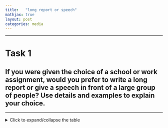 ```yaml
---
title:   "long report or speech" 
mathjax: true
layout: post
categories: media
---
```


---

# Task 1 
## If you were given the choice of a school or work assignment, would you prefer to write a long report or give a speech in front of a large group of people? Use details and examples to explain your choice.
---

<details>
<summary>Click to expand/collapse the table</summary>

|Student's name|Language Use|Topic Development|Overall Score|Original Text                                                                                                                                                                                                                                                                                                                                                                                                                                                                                                                                                           |Revised Text                                                                                                                                                                                                                                                                                                                                                                                                                                                                                      |
|--------------|------------|-----------------|-------------|------------------------------------------------------------------------------------------------------------------------------------------------------------------------------------------------------------------------------------------------------------------------------------------------------------------------------------------------------------------------------------------------------------------------------------------------------------------------------------------------------------------------------------------------------------------------|--------------------------------------------------------------------------------------------------------------------------------------------------------------------------------------------------------------------------------------------------------------------------------------------------------------------------------------------------------------------------------------------------------------------------------------------------------------------------------------------------|
|Mason         |2.0         |2.0              |2.0          |A little bit myself, I think I prefer to give a speech in front of a large group of people because I think write a long report is a waste of time and also my my grammar is not really good, so there must have so many grammar mistakes and because and if If I have a speech in front of large groups so I can have more time I guess I can learn more other things about this major whatever what so I think I must give a speech                                                                                                                                    |Personally, I prefer giving a speech in front of a large group of people rather than writing a long report. I find writing a lengthy report to be time-consuming, especially since my grammar skills are not very strong, leading to potential mistakes. Additionally, presenting a speech allows me more opportunities to learn about my field of study and engage with others, so I believe giving a speech is the better choice for me.                                                        |
|Flora         |2.5         |3.5              |3.0          |Well, if I'm given the choice of a school or work assignment, I would prefer to giving the speech in front of a large group of people because if I give the speech in front of a large group of people, maybe I can become more confident and this can help me to develop the speaking skills. For example, I have a friend, she used to be really shy and she even not dare to speak to the strangers, so she tried to give speech in front of people, then she gradually become more confident and now her speaking skill has improved a lot.                         | Well, if I were given the choice between a school or work assignment, I would prefer giving a speech in front of a large group of people. I believe that by doing so, I can become more confident and improve my speaking skills. For instance, I have a friend who was extremely shy and hesitated to speak to strangers. However, she decided to give speeches in front of people, which gradually boosted her confidence and significantly enhanced her speaking abilities.                   |
|Michael       |2.5         |3.5              |3.0          |I prefer to write a long report because if I write a long report, Isabel can make more mistakes and to check them. But if I give a speech in front of a large group of people, I normally can't make a mistake. I just can't be the one. So if I write a long report, I can be more prepared and it will make others clearly understand what I mean. It also saves time and it's easier than the speech in front of a large group of people.                                                                                                                            | I prefer writing a long report because it allows me to review and correct any mistakes. When giving a speech in front of a large group, there's more pressure to not make mistakes. By writing a report, I can better prepare and ensure that others understand my ideas clearly. Additionally, it saves time and is less daunting than speaking in front of a large audience.                                                                                                                   |
|Joyce         |2.5         |3.5              |3.0          |I prefer to write a long report. First of all, for me, giving a speech in front of a large group of people is too nervous. Like, I will feel very nervous and maybe I will forget a lot of details or good ideas about my speech. But for writing a long report, I can check the details again and again. And also, I can add some good ideas about the report even I didn't come up with the first time.                                                                                                                                                               | I would prefer to write a long report. Firstly, speaking in front of a large group makes me very nervous. I worry that I might forget important details or ideas during the speech. However, when writing a long report, I have the opportunity to review and revise the content multiple times. Additionally, I can incorporate new ideas into the report, even if they didn't initially occur to me.                                                                                           |
|Camilia       |2.5         |3.5              |3.0          |to write a long report about that because first if we write it down and we can have more time to think about it and also we can have deeper expression about that and second we can have a review about our what we wrote before and also we can have more communicate about while we work about this assignment so according to that we can know that if we have a speech we will not have a this kind of ability to repeat what we learned or what we worry about so i prefer to choose a long report                                                                 |I would prefer to write a long report because when we write things down, we have more time to think and express our ideas deeply. Additionally, we can review our work and communicate more effectively with others. This allows us to reinforce our learning and understanding compared to giving a speech where we may not have the opportunity to repeat or elaborate on our thoughts. So, my choice would be to write a long report.                                                          |
|Zao           |2.5         |3.5              |3.0          |I prefer to write a long report because I have a few reasons for it. First of all, if you want to give a speech in front of a large group, you also need to write long essays and you need to prepare to give a presentation for people. But if you only need to write a long report, you don't need to think about this. What's more, giving a speech to a large group of people is very embarrassing. I don't have the courage to do that, so I think I will choose to write a long report.                                                                           | I prefer writing a long report for a few reasons. Firstly, when giving a speech to a large group, one must also write lengthy essays and prepare a presentation. However, with just a long report, there is less stress. Additionally, speaking in front of a large audience can be quite daunting and embarrassing. Personally, I lack the courage for such a task, so I would opt for writing a detailed report instead.                                                                       |
|Mike          |2.5         |3.5              |3.0          |In my view, I prefer to write a long report in order to show the school's assignment situation for two reasons. Firstly, I think the long report shows more information about the worknet division because the long report with a lot of words can contain many information about one case and it shows overall aspects of the problem. Also, I think the report is more formula compared with the speech.                                                                                                                                                              | Personally, I would choose to write a long report for a school assignment. I believe that a detailed report provides a comprehensive overview of the topic. It allows for a thorough analysis of the issue at hand and presents a more structured and in-depth examination compared to a speech in front of a large audience.                                                                                                                                                                    |
|Eric          |2.5         |3.0              |2.75         |I will prefer give a speech in front of a large group of people. The first reason is if you're in a large group of people, you can learn more details about the work assignment, so you can learn others' ideas and provide yourself thinking. And the second reason is if you give a speech in front of a large group of people, you can find some wrong things in your ideas, and you can change it to get a better goal for your work.                                                                                                                               | I would prefer to give a speech in front of a large group of people. The main reason is that being in a large group allows for more insight into the work assignment, enabling you to gather different perspectives and enhance your own thinking. Additionally, presenting a speech to a large audience helps identify any flaws in your ideas, allowing you to make necessary adjustments to achieve better outcomes in your work.                                                             |
|Meredith      |2.5         |2.5              |2.5          |I would prefer to write a long report of the schoolwork assignment. First, sometimes people will feel stressful to face a lot of people and to do the speech. And also, sometimes your logic will be disturbed by others' ideas. And also, that will be more clean with your mind when you just write a long report because it can do by yourself and you can manage your time of your writing and thinking.                                                                                                                                                            | I would prefer to choose writing a long report for a school or work assignment. Firstly, giving a speech in front of a large group of people can be stressful and may disrupt your logical thinking due to others' ideas. Additionally, writing a report allows for a clearer mind as you can work independently and manage your time effectively for both writing and thinking.                                                                                                                 |
|George        |2.5         |2.5              |2.5          |In my opinion, I like to write a long report because I think writing a long report can have a great preparation for the project and can give the entire things that the students prepare. Second, writing a long report can prove that the students do a good job, but if students give a speech, they can use a short time to prepare.                                                                                                                                                                                                                                 |Personally, I prefer writing a long report. I believe that writing a comprehensive report allows for thorough preparation for the project and ensures that all necessary information is included. Additionally, a well-written report can demonstrate the student's effort and dedication. On the other hand, giving a speech may require less preparation time, but it may not provide as much depth and detail as a written report.                                                             |
|Richard       |2.5         |3.5              |3.0          |I prefer to write a long report to the school, although the speech in front of a large group can make them emotional, moved, but in the long run, in the long time to write a report can let me detect more specifically to make sure there's no mistakes. And secondly, to those people who are shy like me, they are not good at giving a speech to the public, so it is a safe way to express our opinion.                                                                                                                                                           | I prefer writing a long report for school. Although giving a speech in front of a large group can be emotional and moving, in the long run, writing a report allows for more specific detection of mistakes. Additionally, for individuals who are shy like myself, giving a speech in public may not be their strong suit, making writing a report a safer way to express our opinions.                                                                                                         |
|Karl          |2.5         |3.5              |3.0          |I prefer to write long reports than give a speech in front of a large group of people. The first reason is that giving a speech also takes a long time to prepare, and you must try your best to avoid some situations that happen that affect badly. But writing a long report can give you time to revise your report and deal with your problems. So from time and dealing problems, I choose to write long reports.                                                                                                                                                 | I prefer writing long reports over giving a speech in front of a large group of people. One reason is that preparing for a speech takes a considerable amount of time, and you must make an effort to avoid situations that can negatively impact your presentation. On the other hand, writing a long report allows you the opportunity to revise and address any issues that may arise. Considering time management and problem-solving, I opt for writing long reports.                       |
|Joe           |2.5         |2.0              |2.25         |to write a long report rather than give speeches in front of a large group of people. First, if I try to write a long report, so I can't write everything I want and consider it carefully, instead of give a speech in front of a large group of people. For example, when I give speeches in front of a large group of people, I will feel nervous and I will forget some words and I won't say everything I want to say than give a report.                                                                                                                          |I would prefer to write a long report rather than give speeches in front of a large group of people. If I write a long report, I can carefully consider everything I want to say. For instance, when I give speeches in front of a large group of people, I feel nervous and tend to forget some words, which prevents me from expressing all my thoughts effectively.                                                                                                                            |
|Kevin         |2.5         |2.5              |2.5          |I prefer to give a speech in front of a large group of people. First, if you give a speech, you need to first write a long report. You can both write a report and give a speech. This is the first reason. The second is, if you give a speech in front of a large group of people, you can practice your speaking and practice you to speak in front of these people and not be shy. So that's why I choose to give a speech.                                                                                                                                         | I would prefer to give a speech in front of a large group of people. Firstly, when giving a speech, it is necessary to prepare a detailed report beforehand. This allows for the opportunity to both write a report and deliver a speech. Secondly, presenting in front of a large audience provides a chance to enhance public speaking skills and overcome any shyness. Therefore, I opt for giving a speech.                                                                                  |
|Lauren        |2.5         |2.5              |2.5          |I prefer to give a speech in front of a larger group of people because, for the first reason, I think giving a speech in front of a large group of people can exercise myself and also it can improve myself a lot. It can improve my speaking and also the confidence. And another reason why I give a speech in front of a large group of people is because I think this way can promote the relationship between my friend and me. My friend will be proud of me and also our relationship will become better.                                                       | I prefer giving a speech in front of a larger group of people because, firstly, I believe that doing so can help me develop and enhance my speaking skills and boost my confidence. Additionally, I feel that delivering a speech in front of a large audience can strengthen the bond between my friends and me. They would feel proud of me, and our relationship would improve as a result.                                                                                                   |
|Andy          |2.5         |3.0              |2.75         |So, I would prefer to give a speech in front of a large group of people, because for myself, I think I'm more good at giving a speech, because I'm outgoing, so my speech is not really bad. Instead of that, my writing is quite bad, so I will choose to give a speech. And the second reason is that if you need to write a long report to the people, I think if you write something, you will consider more than speaking, because speaking, you just need to speak, but if you're writing, you have so many resources, and think about the grammar, so that's all.| I would prefer to give a speech in front of a large group of people. I believe I am better at speaking because I am outgoing, so my speeches are usually well-received. On the other hand, my writing skills are not as strong, so I tend to struggle with long reports. Additionally, when you speak, you can express your ideas more freely without worrying too much about grammar or structure, unlike when you write where you have to consider various factors like grammar and resources. |
|Jenny         |2.5         |3.5              |3.0          |If I were given a choice of a school work or work assignment, I prefer to give a speech in front of a large group of people. Here's my reason. That's because I think my spoken English is greater than writing a long report because my vocabulary of the specific words that are locked. So I think if I am brave enough and I have confidence to speak in front of a large group of people, I will certainly choose to give a speech in front of a large group of people. That will also increase my spoken English.                                                 |If I had to choose between a school or work assignment, I would prefer to give a speech in front of a large group of people. The reason for this is that I believe my spoken English is stronger than my writing skills, as I have a more extensive vocabulary when speaking. Therefore, if I feel confident and courageous enough to address a large audience, I would definitely opt to deliver a speech. This experience would also help me improve my spoken English skills even further.     |
|Keven         |2.5         |2.5              |2.5          |If I were given the choice of a school or work assignment compared with write a long report, I prefer to give a speech in front of a large group of people. The reasons are as follows. Firstly, if I give a speech in front of a large group of people, I can express myself greatly because via my speech more people can know more about me and I can become more popular via this speech and can show my personifications.                                                                                                                                          |If given the option between a school or work assignment, I would prefer to give a speech in front of a large group of people rather than writing a long report. There are several reasons for this preference. Firstly, giving a speech allows me to express myself effectively, as it enables more people to get to know me better. Additionally, I can increase my popularity through the speech and showcase my personality.                                                                   |
|Isaiah        |2.5         |2.5              |2.5          |Well, I prefer to write a long report. I have two reasons. First of all, I think a long report can let me know more about or realize the main idea of the school or work assignment. I can know more details. Second is I can practice the writing skills.                                                                                                                                                                                                                                                                                                              | I would prefer to write a long report. I have two reasons for this preference. Firstly, I believe that a lengthy report allows me to gain a deeper understanding of the main idea behind the school or work assignment, as it provides more detailed information. Secondly, it also gives me the opportunity to enhance my writing skills through practice.                                                                                                                                      |
|Raymond       |2.5         |2.0              |2.25         |I would prefer to write a long report because sometimes I'm afraid to show myself when there is many people under the site, so I will choose to work in the back side of the group. And also I have some advantages in writing, such as I can write many different ideas from other groups and create some ideas.                                                                                                                                                                                                                                                       |I would prefer to write a long report because I sometimes feel nervous when speaking in front of a large group of people. I prefer working behind the scenes. Additionally, I have an advantage in writing as I can incorporate various ideas from different sources and create new concepts.                                                                                                                                                                                                     |
|August        |2.0         |2.5              |2.25         |I prefer to give a speech in front of a large group of people. There are two reasons to support my opinion. The first reason is you can make yourself feel more confident when you give a speech instead of write a long report at home and you did nothing about your personality. You only write. And the second reason is most of them can make you know more analogy but at the same time when you give a speech you can get the confidence and at the time you can get a more clear structure.                                                                     | I prefer giving a speech in front of a large group of people. There are two reasons to support my opinion. Firstly, giving a speech can boost your confidence compared to simply writing a report at home where you don't actively engage. Secondly, presenting in front of an audience allows for more interaction and the opportunity to improve your communication skills, leading to a clearer and more structured presentation.                                                             |
|Selina        |2.0         |2.0              |2.0          |Well, for me, I prefer to write a long report for reasons that I think a long report can avoid me to get nervous and if I give a speech in front of a large group, maybe my opinion will change quickly and so I want to suggest my opinion in the report.                                                                                                                                                                                                                                                                                                              | Personally, I would choose to write a long report over giving a speech in front of a large group. I believe that writing a report helps me avoid feeling nervous, and it allows me to express my opinion more effectively without the pressure of changing my thoughts quickly during a speech.                                                                                                                                                                                                  |


</details>
